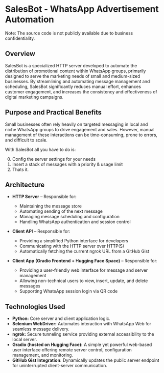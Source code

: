 # SalesBot - WhatsApp Advertisement Automation

Note: The source code is not publicly available due to business confidentiality.

## Overview

SalesBot is a specialized HTTP server developed to automate the distribution of promotional content within WhatsApp groups, primarily designed to serve the marketing needs of small and medium-sized businesses. By streamlining and automating message management and scheduling, SalesBot significantly reduces manual effort, enhances customer engagement, and increases the consistency and effectiveness of digital marketing campaigns.

## Purpose and Practical Benefits

Small businesses often rely heavily on targeted messaging in local and niche WhatsApp groups to drive engagement and sales. However, manual management of these interactions can be time-consuming, prone to errors, and difficult to scale.

With SalesBot all you have to do is:

0. Config the server settings for your needs
1. Insert a stack of messages with a priority & usage limit
2. Thats it.

## Architecture

- **HTTP Server** – Responsible for:
  - Maintaining the message store
  - Automating sending of the next message
  - Managing message scheduling and configuration
  - Handling WhatsApp authentication and session control

- **Client API** – Responsible for:
  - Providing a simplified Python interface for developers
  - Communicating with the HTTP server over HTTP(S)
  - Automatically fetching the current ngrok URL from a GitHub Gist

- **Client App (Gradio Frontend + Hugging Face Space)** – Responsible for:
  - Providing a user-friendly web interface for message and server management
  - Allowing non-technical users to view, insert, update, and delete messages
  - Supporting WhatsApp session login via QR code

## Technologies Used
- **Python:** Core server and client application logic.
- **Selenium WebDriver:** Automates interaction with WhatsApp Web for seamless message delivery.
- **ngrok:** Secure tunneling service providing external accessibility to the local server.
- **Gradio (hosted on Hugging Face):** A simple yet powerful web-based user interface offering remote server control, configuration management, and monitoring.
- **GitHub Gist Integration:** Dynamically updates the public server endpoint for uninterrupted client-server communication.
